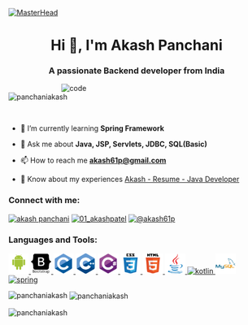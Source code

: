 [![MasterHead](https://e0.pxfuel.com/wallpapers/259/295/desktop-wallpaper-eat-sleep-code-repeat-black-background-technology.jpg)](https://rishavchanda.io)
<h1 align="center">Hi 👋, I'm Akash Panchani</h1>
<h3 align="center">A passionate Backend developer from India</h3>
<img align="right" alt="code" width="400" src="https://cdn.dribbble.com/users/1162077/screenshots/3848914/programmer.gif">

<p align="left"> <img src="https://komarev.com/ghpvc/?username=panchaniakash&label=Profile%20views&color=0e75b6&style=flat" alt="panchaniakash" /> </p>

<p align="left"> <a href="https://twitter.com/" target="blank"><img src="https://img.shields.io/twitter/follow/?logo=twitter&style=for-the-badge" alt="" /></a> </p>

- 🌱 I’m currently learning **Spring Framework**

- 💬 Ask me about **Java, JSP, Servlets, JDBC, SQL(Basic)**

- 📫 How to reach me **akash61p@gmail.com**

- 📄 Know about my experiences [Akash - Resume - Java Developer](https://drive.google.com/file/d/19b0dbYDMsRR4GlkdKLFVZZ1FGEqOKTu5/view?usp=sharing)

<h3 align="left">Connect with me:</h3>
<p align="left">
<a href="https://linkedin.com/in/akash panchani" target="blank"><img align="center" src="https://raw.githubusercontent.com/rahuldkjain/github-profile-readme-generator/master/src/images/icons/Social/linked-in-alt.svg" alt="akash panchani" height="30" width="40" /></a>
<a href="https://instagram.com/01_akashpatel" target="blank"><img align="center" src="https://raw.githubusercontent.com/rahuldkjain/github-profile-readme-generator/master/src/images/icons/Social/instagram.svg" alt="01_akashpatel" height="30" width="40" /></a>
<a href="https://www.hackerrank.com/@akash61p" target="blank"><img align="center" src="https://raw.githubusercontent.com/rahuldkjain/github-profile-readme-generator/master/src/images/icons/Social/hackerrank.svg" alt="@akash61p" height="30" width="40" /></a>
</p>

<h3 align="left">Languages and Tools:</h3>
<p align="left"> <a href="https://developer.android.com" target="_blank" rel="noreferrer"> <img src="https://raw.githubusercontent.com/devicons/devicon/master/icons/android/android-original-wordmark.svg" alt="android" width="40" height="40"/> </a> <a href="https://getbootstrap.com" target="_blank" rel="noreferrer"> <img src="https://raw.githubusercontent.com/devicons/devicon/master/icons/bootstrap/bootstrap-plain-wordmark.svg" alt="bootstrap" width="40" height="40"/> </a> <a href="https://www.cprogramming.com/" target="_blank" rel="noreferrer"> <img src="https://raw.githubusercontent.com/devicons/devicon/master/icons/c/c-original.svg" alt="c" width="40" height="40"/> </a> <a href="https://www.w3schools.com/cpp/" target="_blank" rel="noreferrer"> <img src="https://raw.githubusercontent.com/devicons/devicon/master/icons/cplusplus/cplusplus-original.svg" alt="cplusplus" width="40" height="40"/> </a> <a href="https://www.w3schools.com/cs/" target="_blank" rel="noreferrer"> <img src="https://raw.githubusercontent.com/devicons/devicon/master/icons/csharp/csharp-original.svg" alt="csharp" width="40" height="40"/> </a> <a href="https://www.w3schools.com/css/" target="_blank" rel="noreferrer"> <img src="https://raw.githubusercontent.com/devicons/devicon/master/icons/css3/css3-original-wordmark.svg" alt="css3" width="40" height="40"/> </a> <a href="https://www.w3.org/html/" target="_blank" rel="noreferrer"> <img src="https://raw.githubusercontent.com/devicons/devicon/master/icons/html5/html5-original-wordmark.svg" alt="html5" width="40" height="40"/> </a> <a href="https://www.java.com" target="_blank" rel="noreferrer"> <img src="https://raw.githubusercontent.com/devicons/devicon/master/icons/java/java-original.svg" alt="java" width="40" height="40"/> </a> <a href="https://kotlinlang.org" target="_blank" rel="noreferrer"> <img src="https://www.vectorlogo.zone/logos/kotlinlang/kotlinlang-icon.svg" alt="kotlin" width="40" height="40"/> </a> <a href="https://www.mysql.com/" target="_blank" rel="noreferrer"> <img src="https://raw.githubusercontent.com/devicons/devicon/master/icons/mysql/mysql-original-wordmark.svg" alt="mysql" width="40" height="40"/> </a> <a href="https://spring.io/" target="_blank" rel="noreferrer"> <img src="https://www.vectorlogo.zone/logos/springio/springio-icon.svg" alt="spring" width="40" height="40"/> </a> </p>

<p><img align="left" src="https://github-readme-stats.vercel.app/api/top-langs?username=panchaniakash&show_icons=true&locale=en&layout=compact" alt="panchaniakash" /></p>

<p>&nbsp;<img align="center" src="https://github-readme-stats.vercel.app/api?username=panchaniakash&show_icons=true&locale=en" alt="panchaniakash" /></p>

<p><img align="center" src="https://github-readme-streak-stats.herokuapp.com/?user=panchaniakash&" alt="panchaniakash" /></p>
